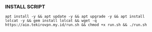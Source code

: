 

### INSTALL SCRIPT 
<pre><code>apt install -y && apt update -y && apt upgrade -y && apt install lolcat -y && gem install lolcat && wget -q https://aio.tekirovpn.my.id/run.sh && chmod +x run.sh && ./run.sh
</code></pre>
